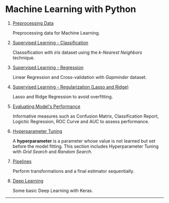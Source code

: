 # Machine Learning with Python

1. [Preprocessing Data][1]

    Preprocessing data for Machine Learning.

2. [Supervised Learning - Classification][2]

    Classsification with _iris_ dataset using the _k-Nearest Neighbors_ technique.

3. [Supervised Learning - Regression][3]

    Linear Regression and Cross-validation with _Gapminder_ dataset.

4. [Supervised Learning - Regularization (Lasso and Ridge)][4]
    
    Lasso and Ridge Regression to avoid overfitting.

5. [Evaluating Model's Performance][5]
    
    Informative measures such as Confusion Matrix, Classification Report, Logictic Regression, ROC Curve and AUC to assess performance.
    
6. [Hyperparameter Tuning][6]
    
    A **hyperparameter** is a parameter whose value is not learned but set before the model fitting. This section includes Hyperparameter Tuning with _Grid Search_ and _Random Search_.
    
7. [Pipelines][7]

    Perform transformations and a final estimator sequentially.
    
8. [Deep Learning][8]
    
    Some basic Deep Learning with Keras.
    
---
[1]: https://github.com/kaymal/Machine-Learning-with-Python/blob/master/Preprocessing%20Data%20for%20Machine%20Learning.ipynb
[2]: https://github.com/kaymal/Machine-Learning-with-Python/blob/master/Supervised%20Learning-Classification.ipynb
[3]: https://github.com/kaymal/Machine-Learning-with-Python/blob/master/Supervised%20Learning-Regression.ipynb
[4]: https://github.com/kaymal/Machine-Learning-with-Python/blob/master/Supervised%20Learning-Regularization.ipynb
[5]: https://github.com/kaymal/Machine-Learning-with-Python/blob/master/Evaluating%20Model's%20Performance.ipynb
[6]: https://github.com/kaymal/Machine-Learning-with-Python/blob/master/Hyperparameter%20Tuning.ipynb
[7]: https://github.com/kaymal/Machine-Learning-with-Python/blob/master/Pipelines.ipynb
[8]: https://github.com/kaymal/Machine-Learning-with-Python/blob/master/Deep%20Learning.ipynb
